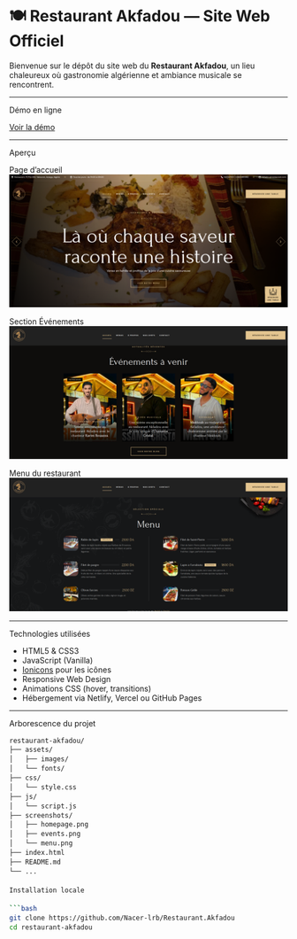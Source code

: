 # 🍽️ Restaurant Akfadou — Site Web Officiel

Bienvenue sur le dépôt du site web du **Restaurant Akfadou**, un lieu chaleureux où gastronomie algérienne et ambiance musicale se rencontrent.

---

 Démo en ligne

 [Voir la démo](https://restaurant-akfadou.vercel.app/)  

---

 Aperçu

 Page d’accueil
![Home](./screenshots/homepage.png)

 Section Événements
![Events](./screenshots/events.png)

 Menu du restaurant
![Menu](./screenshots/menu.png)



---

 Technologies utilisées

- HTML5 & CSS3
- JavaScript (Vanilla)
- [Ionicons](https://ionic.io/ionicons) pour les icônes
- Responsive Web Design
- Animations CSS (hover, transitions)
- Hébergement via Netlify, Vercel ou GitHub Pages

---

 Arborescence du projet

```bash
restaurant-akfadou/
├── assets/
│   ├── images/
│   └── fonts/
├── css/
│   └── style.css
├── js/
│   └── script.js
├── screenshots/
│   ├── homepage.png
│   ├── events.png
│   └── menu.png
├── index.html
├── README.md
└── ...

Installation locale

```bash
git clone https://github.com/Nacer-lrb/Restaurant.Akfadou
cd restaurant-akfadou